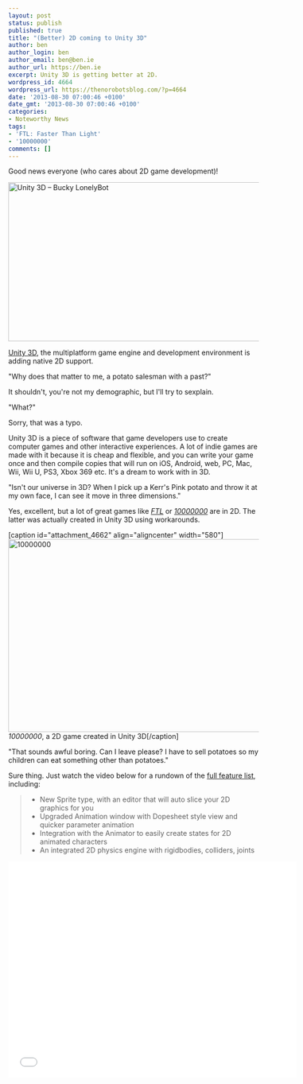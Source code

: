 ```yaml
---
layout: post
status: publish
published: true
title: "(Better) 2D coming to Unity 3D"
author: ben
author_login: ben
author_email: ben@ben.ie
author_url: https://ben.ie
excerpt: Unity 3D is getting better at 2D.
wordpress_id: 4664
wordpress_url: https://thenorobotsblog.com/?p=4664
date: '2013-08-30 07:00:46 +0100'
date_gmt: '2013-08-30 07:00:46 +0100'
categories:
- Noteworthy News
tags:
- 'FTL: Faster Than Light'
- '10000000'
comments: []
---
```

<p><span style="-webkit-tap-highlight-color: rgba(26, 26, 26, 0.292969); -webkit-composition-fill-color: rgba(175, 192, 227, 0.230469); -webkit-composition-frame-color: rgba(77, 128, 180, 0.230469);">Good news everyone (who cares about 2D game development)!</span></p>
<p style="-webkit-tap-highlight-color: rgba(26, 26, 26, 0.296875); -webkit-composition-fill-color: rgba(175, 192, 227, 0.230469); -webkit-composition-frame-color: rgba(77, 128, 180, 0.230469);"><img class="aligncenter size-large wp-image-4668" alt="Unity 3D – Bucky LonelyBot" src="assets/uploads/norobots/uploads/2013/08/Unity-3D-– Bucky-LonelyBot.png" width="580" height="320" /></p>
<p style="-webkit-tap-highlight-color: rgba(26, 26, 26, 0.296875); -webkit-composition-fill-color: rgba(175, 192, 227, 0.230469); -webkit-composition-frame-color: rgba(77, 128, 180, 0.230469);"><a href="https://unity3d.com" target="_blank">Unity 3D</a>, the multiplatform game engine and development environment is adding native 2D support.</p>
<p style="-webkit-tap-highlight-color: rgba(26, 26, 26, 0.296875); -webkit-composition-fill-color: rgba(175, 192, 227, 0.230469); -webkit-composition-frame-color: rgba(77, 128, 180, 0.230469);">"Why does that matter to me, a potato salesman with a past?"</p>
<p style="-webkit-tap-highlight-color: rgba(26, 26, 26, 0.296875); -webkit-composition-fill-color: rgba(175, 192, 227, 0.230469); -webkit-composition-frame-color: rgba(77, 128, 180, 0.230469);">It shouldn't, you're not my demographic, but I'll try to sexplain.</p>
<p style="-webkit-tap-highlight-color: rgba(26, 26, 26, 0.296875); -webkit-composition-fill-color: rgba(175, 192, 227, 0.230469); -webkit-composition-frame-color: rgba(77, 128, 180, 0.230469);">"What?"</p>
<p style="-webkit-tap-highlight-color: rgba(26, 26, 26, 0.296875); -webkit-composition-fill-color: rgba(175, 192, 227, 0.230469); -webkit-composition-frame-color: rgba(77, 128, 180, 0.230469);">Sorry, that was a typo.</p>
<p style="-webkit-tap-highlight-color: rgba(26, 26, 26, 0.296875); -webkit-composition-fill-color: rgba(175, 192, 227, 0.230469); -webkit-composition-frame-color: rgba(77, 128, 180, 0.230469);">Unity 3D is a piece of software that game developers use to create computer games and other interactive experiences. A lot of indie games are made with it because it is cheap and flexible, and you can write your game once and then compile copies that will run on iOS, Android, web, PC, Mac, Wii, Wii U, PS3, Xbox 369 etc. It's a dream to work with in 3D.</p>
<p style="-webkit-tap-highlight-color: rgba(26, 26, 26, 0.296875); -webkit-composition-fill-color: rgba(175, 192, 227, 0.230469); -webkit-composition-frame-color: rgba(77, 128, 180, 0.230469);">"Isn't our universe in 3D? When I pick up a Kerr's Pink potato and throw it at my own face, I can see it move in three dimensions."</p>
<p style="-webkit-tap-highlight-color: rgba(26, 26, 26, 0.296875); -webkit-composition-fill-color: rgba(175, 192, 227, 0.230469); -webkit-composition-frame-color: rgba(77, 128, 180, 0.230469);">Yes, excellent, but a lot of great games like <em><a href="https://www.ftlgame.com" target="_blank">FTL</a></em> or <em><a href="https://eightyeightgames.com" target="_blank">10000000</a></em> are in 2D. The latter was actually created in Unity 3D using workarounds.</p>
<p>[caption id="attachment_4662" align="aligncenter" width="580"]<img class="size-full wp-image-4662" alt="10000000" src="assets/uploads/norobots/uploads/2013/08/wpid-Photo-30-Aug-2013-0049.jpg" width="580" height="388" /> <em>10000000</em>, a 2D game created in Unity 3D[/caption]</p>
<p>"That sounds awful boring. Can I leave please? I have to sell potatoes so my children can eat something other than potatoes."</p>
<p>Sure thing. Just watch the video below for a rundown of the <a href="https://blogs.unity3d.com/2013/08/28/unity-native-2d-tools/" target="_blank">full feature list</a>, including:</p>
<blockquote>
<ul>
<li>New Sprite type, with an editor that will auto slice your 2D graphics for you</li>
<li>Upgraded Animation window with Dopesheet style view and quicker parameter animation</li>
<li>Integration with the Animator to easily create states for 2D animated characters</li>
<li>An integrated 2D physics engine with rigidbodies, colliders, joints</li>
</ul>
</blockquote>
<p><iframe src="//www.youtube.com/embed/MoZlMGU99qk" height="435" width="580" allowfullscreen="" frameborder="0"></iframe></p>
